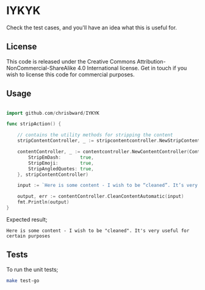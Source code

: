 # IYKYK

Check the test cases, and you'll have an idea what this is useful for.

## License

This code is released under the Creative Commons Attribution-NonCommercial-ShareAlike 4.0 International license.
Get in touch if you wish to license this code for commercial purposes.

## Usage

```go

import github.com/chrisbward/IYKYK

func stripAction() {

    // contains the utility methods for stripping the content
    stripContentController, _ := stripcontentcontroller.NewStripContentController()

    contentController, _ := contentcontroller.NewContentController(ContentControllerOptions{
        StripEmDash:       true,
        StripEmoji:        true,
        StripAngledQuotes: true,
    }, stripContentController) 

    input := `Here is some content - I wish to be “cleaned”. It’s very useful 🚀 for certain purposes `

    output, err := contentController.CleanContentAutomatic(input)
    fmt.Println(output)
}

```
Expected result;

```
Here is some content - I wish to be "cleaned". It's very useful for certain purposes
```


## Tests

To run the unit tests;
```bash
make test-go
```
